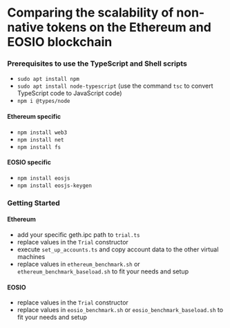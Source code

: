 # Comparing the scalability of non-native tokens on the Ethereum and EOSIO blockchain

### Prerequisites to use the TypeScript and Shell scripts
- `sudo apt install npm`
- `sudo apt install node-typescript` (use the command `tsc` to convert TypeScript code to JavaScript code)
- `npm i @types/node`
#### Ethereum specific 
- `npm install web3`
- `npm install net`
- `npm install fs`

#### EOSIO specific
- `npm install eosjs`
- `npm install eosjs-keygen`

### Getting Started
#### Ethereum
- add your specific geth.ipc path to `trial.ts`
- replace values in the `Trial` constructor
- execute `set_up_accounts.ts` and copy account data to the other virtual machines
- replace values in `ethereum_benchmark.sh` or `ethereum_benchmark_baseload.sh` to fit your needs and setup

#### EOSIO
- replace values in the `Trial` constructor
- replace values in `eosio_benchmark.sh` or `eosio_benchmark_baseload.sh` to fit your needs and setup
